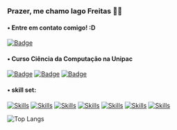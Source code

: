 ### Prazer, me chamo Iago Freitas 👨‍💻

#### • Entre em contato comigo! :D

[![Badge](https://img.shields.io/badge/iagofreits%40gmail.com%20-%20red?style=for-the-badge&logo=gmail)]()

#### • Curso Ciência da Computação na Unipac

[![Badge](https://img.shields.io/badge/LinkedIn-0077B5?style=for-the-badge&logo=linkedin&logoColor=white)](https://www.linkedin.com/in/iagocfreitas)
[![Badge](https://img.shields.io/badge/-Hackerrank-2EC866?style=for-the-badge&logo=HackerRank&logoColor=white)](https://www.hackerrank.com/profile/iagofreits)
[![Badge](https://img.shields.io/badge/Exercism%20-%20purple?style=for-the-badge&logo=Exercism)](https://exercism.org/profiles/IagoFreitas)

#### • skill set:

[![Skills](https://img.shields.io/badge/C-00599C?style=for-the-badge&logo=c&logoColor=white)]()
[![Skills](https://img.shields.io/badge/C%2B%2B-00599C?style=for-the-badge&logo=c%2B%2B&logoColor=white)]()
[![Skills](https://img.shields.io/badge/Python-3776AB?style=for-the-badge&logo=python&logoColor=white)]()
[![Skills](https://img.shields.io/badge/HTML5-E34F26?style=for-the-badge&logo=html5&logoColor=white)]()
[![Skills](https://img.shields.io/badge/CSS3-1572B6?style=for-the-badge&logo=css3&logoColor=white)]()
[![Skills](https://img.shields.io/badge/PHP-777BB4?style=for-the-badge&logo=php&logoColor=whit)]()
[![Skills](https://img.shields.io/badge/MySQL-00000F?style=for-the-badge&logo=mysql&logoColor=white)]()

![Top Langs](https://github-readme-stats.vercel.app/api/top-langs/?username=IagoGIT7&layout=compact)
